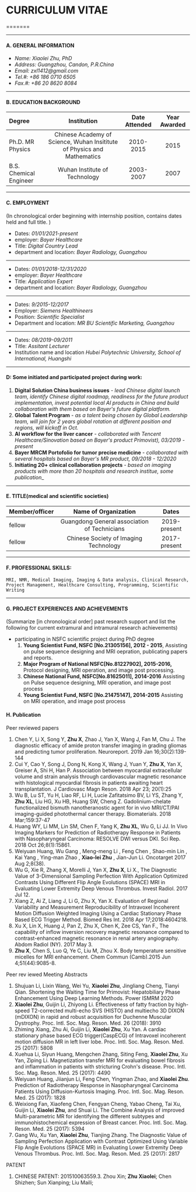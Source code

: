 # CURRICULUM VITAE  
=======   
- - - - 
#### A. GENERAL INFORMATION  

- _Name:                  Xiaolei Zhu, PhD_
- _Address:  Guangzhou, Candon, P.R.China_
- _Email:                  zxl1412@gmail.com_  
- _Tel.#:                   +86 186 0710 6505_
- _Fax.#:                  +86 20 8620 8084_        
------

#### B. EDUCATION BACKGROUND 

| Degree |               Institution                | Date Attended | Year Awarded |
| :----- | :--------------------------------------: | :-----------: | :----------: |
| Ph.D. MR Physics | Chinese Academy of Science, Wuhan Insititute of Physics and Mathematics |   2010-2015   |     2015     |
| B.S.   Chemical Engineer|      Wuhan Institute of Technology       |   2003-2007   |     2007     |    

------

#### C. EMPLOYMENT

(In chronological order beginning with internship position, contains dates held and full title. )
- Dates:    *01/01/2021-present*
- employer:  *Bayer Healthcare*
- Title:		*Digital Country Lead*			
- department and location:    *Bayer Radiology, Guangzhou*
- - - -
- Dates:    *01/01/2018-12/31/2020*
- employer:  *Bayer Healthcare*
- Title:		*Application Expert*			
- department and location:    *Bayer Radiology, Guangzhou*
- - - -  
- Dates:    *9/2015-12/2017*
- Employer: *Siemens Healthineers*
- Position:		*Scientific Specialist*			
- Department and location:    *MR BU Scientific Marketing, Guangzhou*    
- - - -   
- Dates:     *08/2019-09/2011*
- Title:		*Assitant Lecturer*   
- Institution name and location       *Hubei Polytechnic University, School of International, Huangshi*  
------  

#### D: Some initiated and participated project during work:
1. __Digital Solution China business issues__ - _lead Chinese digital launch team, identify Chinese digital roadmap, readiness for the future product implementation, invest potential local AI products in China and build collaboration with them based on Bayer's future digital platform._    
2. __Global Talent Program__ - _as a talent being chosen by Global Leadership team, will join for 2 years global rotation at different position and regions, will kickoff in Oct._
3. __AI workflow for the liver cancer__ - _collaborated with Tencent Healthcare/Sinovation based on Bayer's
product Primovist), 03/2019 - present_
4. __Bayer MRCM Portofolio for tumor precise medicine__ - _collaborated with several hospitals based on Bayer's MR product, 09/2018 - 12/2020_
5. __Initiating 20+ clinical collaboration projects__ - _based on imaging products with more than 20 hospitals and research institue, some publication__
------

#### E. TITLE(medical and scientific societies)

  | Member/officer |           Name of Organization           |  Dates |
  | :------------- | :--------------------------------------: | :----------: |
  | fellow         | Guangdong General association of Technicians   | 2019-present |
  | fellow         |   Chinese Society of Imaging Technology   | 2017-present |    
------
#### F. PROFESSIONAL SKILLS:     
```MRI, NMR, Medical Imaging, Imaging & Data analysis, Clinical Research, Project Management, Healthcare Consulting, Programming, Scientific Writing``` 

------  

#### G. PROJECT EXPERIENCES AND ACHIEVEMENTS

(Summarize [in chronological order] past research support and list the following for current extramural and intramural research achievements)

- participating in NSFC scientific project during PhD degree
    1.  **Young Scientist Fund, NSFC [No.21305156], 2012 - 2015**, Assisting on pulse sequence designing and MRI oepration, publicating papers and reports.      
    3. **Major Program of National NSFC[No.81227902], 2015-2016,** Protocol designing, MRI operation, and image post processing. 
    4. **Chinese National Fund, NSFC[No.81625011], 2014-2016** Assisting on Pulse sequence designing, MRI operation, and image post process 
    5. **Young Scientist Fund, NSFC [No.21475147], 2014-2015** Assisting on MRI operation, and image post process 


#### H. Publication

Peer reviewed papers
1. Chen Y, Li X, Song Y, **Zhu X**, Zhao J, Yan X, Wang J, Fan M, Chu J. The diagnostic efficacy of amide proton transfer imaging in grading gliomas and predicting tumor proliferation. Neuroreport. 2019 Jan 16;30(2):139-144    
2. Cui Y, Cao Y, Song J, Dong N, Kong X, Wang J, Yuan Y, **Zhu X**, Yan X, Greiser A, Shi H, Han P. Association between myocardial extracellular volume and strain analysis through cardiovascular magnetic resonance with histological myocardial fibrosis in patients awaiting heart transplantation. J Cardiovasc Magn Reson. 2018 Apr 23; 20(1):25   
3. Wu B, Lu ST, Yu H, Liao RF, Li H, Lucie Zafitatsimo BV, Li YS, Zhang Y, **Zhu XL**, Liu HG, Xu HB, Huang SW, Cheng Z. Gadolinium-chelate functionalized bismuth nanotheranostic agent for in vivo MRI/CT/PAI imaging-guided photothermal cancer therapy. Biomaterials. 2018 Mar;159:37-47  
4. Huang WY, Li MM, Lin SM, Chen F, Yang K, **Zhu XL**, Wu G, Li JJ. In Vivo Imaging Markers for Prediction of Radiotherapy Response in Patients with Nasopharyngeal Carcinoma: RESOLVE DWI versus DKI. Sci Rep. 2018 Oct 26;8(1):15861.    
5. Weiyuan Huang, Wu Gang , Meng-meng Li , Feng Chen , Shao-min Lin , Kai Yang , Ying-man Zhao , **Xiao-lei Zhu** , Jian-Jun Li. Oncotarget 2017 Aug 2;8(38).    
6. Wu G, Xie R, Zhang X, Morelli J, Yan X, **Zhu X**, Li X., The Diagnostic Value of 3-Dimensional Sampling Perfection With Application Optimized Contrasts Using Different Flip Angle Evolutions (SPACE) MRI in Evaluating Lower Extremity Deep Venous Thrombus. Invest Radiol. 2017 Jul 12.   
7. Xiang Z, Ai Z, Liang J, Li G, Zhu X, Yan X. Evaluation of Regional Variability and Measurement Reproducibility of Intravoxel Incoherent Motion Diffusion Weighted Imaging Using a Cardiac Stationary Phase Based ECG Trigger Method. Biomed Res Int. 2018 Apr 17;2018:4604218.  
8. Xu X, Lin X, Huang J, Pan Z, Zhu X, Chen K, Zee CS, Yan F., The capability of inflow inversion recovery magnetic resonance compared to contrast-enhanced magnetic resonance in renal artery angiography. Abdom Radiol (NY). 2017 May 3.   
9. **Zhu X**, Chen S, Luo Q, Ye C, Liu M, Zhou X. Body temperature sensitive micelles for MRI enhancement. Chem Commun (Camb).2015 Jun 4;51(44):9085-8.  

Peer rev iewed Meeting Abstracts   

1. Shujuan Li, Lixin Wang, Wei Yu, **Xiaolei Zhu**, Jingliang Cheng, Tianyi Qian. Shortening the Waiting Time for Primovist: Hepatobiliary Phase Enhancement Using Deep Learning Methods. Power ISMRM 2020
2. **Xiaolei Zhu**, Guijin Li, Zhiyong Li. Effectiveness of fatty fraction by high-speed T2-corrected multi-echo SVS (HISTO) and multiecho 3D DIXON (mDIXON) in rapid and robust acquisition for Duchenne Muscular Dystrophy. Proc. Intl. Soc. Mag. Reson. Med. 26 (2018): 3910
3. Zhiming Xiang, Zhu Ai, Guijin Li, **Xiaolei Zhu**, Xu Yan. A cardiac stationary phase based ECG trigger(CaspECG) of Intravoxel incoherent motion diffusion MR in left liver lobe. Proc. Intl. Soc. Mag. Reson. Med. 25 (2017): 5808
4. Xuehua Li, Siyun Huang, Mengchen Zhang, Siting Feng, **Xiaolei Zhu**, Xu Yan, Ziping Li. Magnetization transfer MRI for evaluating bowel fibrosis and inflammation in patients with stricturing Crohn's disease. Proc. Intl. Soc. Mag. Reson. Med. 25 (2017): 4490
5. Weiyuan Huang, Jiianjun Li, Feng Chen, Yingman Zhao, and **Xiaolei Zhu**. Prediction of Radiotherapy Response in Nasopharyngeal Carcinoma Patients Using Diffusion-Kurtosis Imaging. Proc. Intl. Soc. Mag. Reson. Med. 25 (2017): 1828
6. Weixiong Fan, Xiaofeng Chen, Fengyan Cheng, Yabao Cheng, Tai Xu, Guijin Li, **Xiaolei Zhu**, and Shuai Li. The Combine Analysis of improved Multi-parametric MR for identifying the different subtypes and immunohistochemical expression of Breast cancer. Proc. Intl. Soc. Mag. Reson. Med. 25 (2017): 5394
7. Gang Wu, Xu Yan, **Xiaolei Zhu**, Tianjing Zhang. The Diagnostic Value of Sampling Perfection Application with Contrast Optimized Using Variable Flip Angle Evolutions (SPACE MR) in Evaluating Lower Extremity Deep Venous Thrombus. Proc. Intl. Soc. Mag. Reson. Med. 25 (2017): 2817  

PATENT  

1. CHINESE PATENT: 201510063559.3. Zhou Xin; __Zhu Xiaolei__; Chen Shizhen; Sun Xianping; Liu Maili; 
